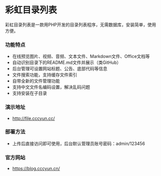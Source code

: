 # 彩虹目录列表

彩虹目录列表是一款用PHP开发的目录列表程序，无需数据库，安装简单，使用方便。

### 功能特点
 
- 在线预览图片、视频、音频、文本文件、Markdown文件、Office文档等
- 自动识别目录下的README.md文件并展示（类GitHub）
- 后台管理可设置网站标题、公告、底部代码等信息
- 文件搜索功能，支持缓存文件索引
- 自带全新的文件管理功能
- 支持中文文件名编码设置，解决乱码问题
- 支持安装在子目录

### 演示地址
- http://file.cccyun.cc/

### 部署方法

- 上传后直接访问即可使用，后台默认管理员账号密码：admin/123456

### 官方网站

- https://blog.cccyun.cn/
